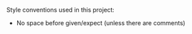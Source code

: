 Style conventions used in this project: 


* No space before given/expect (unless there are comments)
